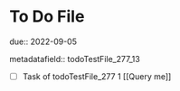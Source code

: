 # To Do File

due:: 2022-09-05

metadatafield:: todoTestFile_277_13

- [ ] Task of todoTestFile_277 1 [[Query me]]
